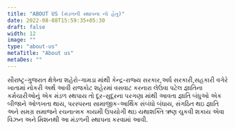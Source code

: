 ```yaml
---
title: "ABOUT US (મંડળની સ્થાપના નો હેતુ)"
date: 2022-08-08T15:59:35+05:30
draft: false
width: 12
image: ""
type: "about-us"
metaTitle: "About us"
metaDes: ""
---
```


સૌરાષ્ટ્ર-ગુજરાત ક્ષેત્રેના શહેરો-ગામડા માંથી કેન્દ્ર-રાજ્ય સરકાર,અર્ધ સરકારી,સહકારી વગેરે ખાતામાં નોકરી અર્થે આવી રાજકોટ શહેરમાં વસવાટ કરનારા લેઉવા પટેલ જ્ઞાતિના કર્મચારીઓનું એક મંડળ સ્થપાય તો દૂર-સુદૂરના પરગણા માંથી આવતા જ્ઞાતિ બંધુઓ એક બીજાને ઓળખતા થાય, પરસ્પરના સામાજીક-આર્થિક સંબંધો બંધાય, સંગઠિત થઇ જ્ઞાતિ અને સમગ્ર સમાજને રચનાત્મક કાયમી ઉપયોગી થઇ યથાશક્તિ ઋણ ચુકવી શકાય એવા વિઝન અને મિશનથી આ મંડળની સ્થાપના કરવામાં આવી.
